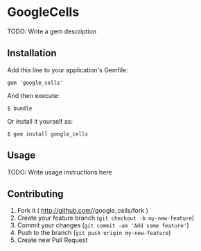 # GoogleCells

TODO: Write a gem description

## Installation

Add this line to your application's Gemfile:

    gem 'google_cells'

And then execute:

    $ bundle

Or install it yourself as:

    $ gem install google_cells

## Usage

TODO: Write usage instructions here

## Contributing

1. Fork it ( http://github.com/<my-github-username>/google_cells/fork )
2. Create your feature branch (`git checkout -b my-new-feature`)
3. Commit your changes (`git commit -am 'Add some feature'`)
4. Push to the branch (`git push origin my-new-feature`)
5. Create new Pull Request
